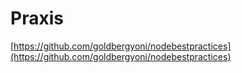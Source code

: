 # Praxis

[https://github.com/goldbergyoni/nodebestpractices](https://github.com/goldbergyoni/nodebestpractices)

